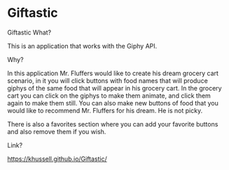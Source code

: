 # Giftastic

Giftastic What?

This is an application that works with the Giphy API.

Why?

In this application Mr. Fluffers would like to create his dream grocery cart scenario, in it you will click buttons with food names that will produce giphys of the same food that will appear in his grocery cart. In the grocery cart you can click on the giphys to make them animate, and click them again to make them still. You can also make new buttons of food that you would like to recommend Mr. Fluffers for his dream. He is not picky.

There is also a favorites section where you can add your favorite buttons and also remove them if you wish.

Link? 

https://khussell.github.io/Giftastic/
